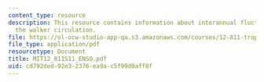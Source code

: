 ```yaml
---
content_type: resource
description: This resource contains information about interannual fluctuations of
  the walker circulation.
file: https://ol-ocw-studio-app-qa.s3.amazonaws.com/courses/12-811-tropical-meteorology-spring-2011/cd792ded92e32376ea9ac5f99d0aff8f_MIT12_811S11_ENSO.pdf
file_type: application/pdf
resourcetype: Document
title: MIT12_811S11_ENSO.pdf
uid: cd792ded-92e3-2376-ea9a-c5f99d0aff8f
---
```

